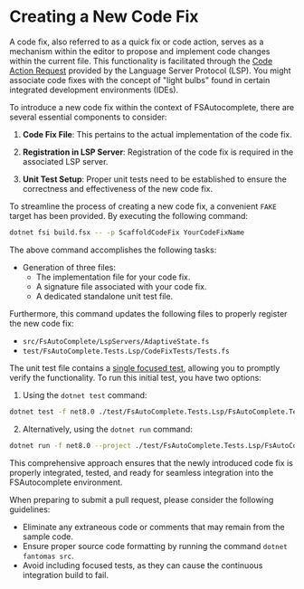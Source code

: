 # Creating a New Code Fix

A code fix, also referred to as a quick fix or code action, serves as a mechanism within the editor to propose and implement code changes within the current file. 
This functionality is facilitated through the [Code Action Request](https://microsoft.github.io/language-server-protocol/specifications/lsp/3.17/specification/#textDocument_codeAction) provided by the Language Server Protocol (LSP). 
You might associate code fixes with the concept of "light bulbs" found in certain integrated development environments (IDEs).

To introduce a new code fix within the context of FSAutocomplete, there are several essential components to consider:

1. **Code Fix File**: This pertains to the actual implementation of the code fix.

2. **Registration in LSP Server**: Registration of the code fix is required in the associated LSP server.

3. **Unit Test Setup**: Proper unit tests need to be established to ensure the correctness and effectiveness of the new code fix.

To streamline the process of creating a new code fix, a convenient `FAKE` target has been provided. By executing the following command:

```bash
dotnet fsi build.fsx -- -p ScaffoldCodeFix YourCodeFixName
```

The above command accomplishes the following tasks:

- Generation of three files:
  - The implementation file for your code fix.
  - A signature file associated with your code fix.
  - A dedicated standalone unit test file.

Furthermore, this command updates the following files to properly register the new code fix:

- `src/FsAutoComplete/LspServers/AdaptiveState.fs`
- `test/FsAutoComplete.Tests.Lsp/CodeFixTests/Tests.fs`

The unit test file contains a [single focused test](https://github.com/haf/expecto#focusing-tests), allowing you to promptly verify the functionality. To run this initial test, you have two options:

1. Using the `dotnet test` command:
 ```bash
dotnet test -f net8.0 ./test/FsAutoComplete.Tests.Lsp/FsAutoComplete.Tests.Lsp.fsproj
 ```

2. Alternatively, using the `dotnet run` command:
 ```bash
dotnet run -f net8.0 --project ./test/FsAutoComplete.Tests.Lsp/FsAutoComplete.Tests.Lsp.fsproj
 ```

This comprehensive approach ensures that the newly introduced code fix is properly integrated, tested, and ready for seamless integration into the FSAutocomplete environment.

When preparing to submit a pull request, please consider the following guidelines:

- Eliminate any extraneous code or comments that may remain from the sample code.
- Ensure proper source code formatting by running the command `dotnet fantomas src`. 
- Avoid including focused tests, as they can cause the continuous integration build to fail.
